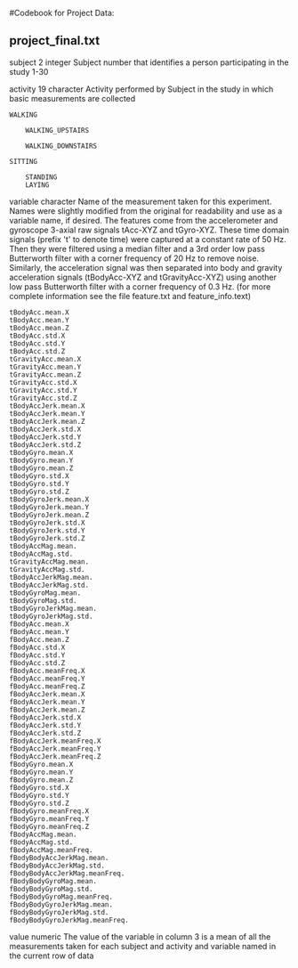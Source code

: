 #Codebook for Project Data:
## project_final.txt


subject  2   integer 
   Subject number that identifies a person participating in the study
   	1-30

activity 19  character
    Activity performed by Subject in the study in which basic measurements are collected
    
	WALKING

    	WALKING_UPSTAIRS
 
    	WALKING_DOWNSTAIRS
    
	SITTING

    	STANDING
    	LAYING 

variable character
    Name of the measurement taken for this experiment. Names were slightly modified from the original for readability and use as a variable name, if desired.
    The features come from the accelerometer and gyroscope 3-axial raw signals tAcc-XYZ and tGyro-XYZ. 
    These time domain signals (prefix 't' to denote time) were captured at a constant rate of 50 Hz. Then they were filtered using a median filter and a 
    3rd order low pass Butterworth filter with a corner frequency of 20 Hz to remove noise. Similarly, the acceleration signal 
    was then separated into body and gravity acceleration signals (tBodyAcc-XYZ and tGravityAcc-XYZ) using another low pass Butterworth filter 
    with a corner frequency of 0.3 Hz. 
    (for more complete information see the file feature.txt and feature_info.text)
     
	tBodyAcc.mean.X    
	tBodyAcc.mean.Y    
	tBodyAcc.mean.Z 
	tBodyAcc.std.X     
	tBodyAcc.std.Y     
	tBodyAcc.std.Z 
	tGravityAcc.mean.X 
	tGravityAcc.mean.Y 
	tGravityAcc.mean.Z 
	tGravityAcc.std.X  
	tGravityAcc.std.Y  
	tGravityAcc.std.Z 
	tBodyAccJerk.mean.X
	tBodyAccJerk.mean.Y
	tBodyAccJerk.mean.Z 
	tBodyAccJerk.std.X 
	tBodyAccJerk.std.Y 
	tBodyAccJerk.std.Z 
	tBodyGyro.mean.X   
	tBodyGyro.mean.Y   
	tBodyGyro.mean.Z 
	tBodyGyro.std.X    
	tBodyGyro.std.Y    
	tBodyGyro.std.Z 
	tBodyGyroJerk.mean.X     
	tBodyGyroJerk.mean.Y     
	tBodyGyroJerk.mean.Z 
	tBodyGyroJerk.std.X
	tBodyGyroJerk.std.Y
	tBodyGyroJerk.std.Z 
	tBodyAccMag.mean.   
	tBodyAccMag.std.     
	tGravityAccMag.mean. 
	tGravityAccMag.std.    
	tBodyAccJerkMag.mean.     
	tBodyAccJerkMag.std. 
	tBodyGyroMag.mean.  
	tBodyGyroMag.std.   
	tBodyGyroJerkMag.mean. 
	tBodyGyroJerkMag.std.    
	fBodyAcc.mean.X    
	fBodyAcc.mean.Y 
	fBodyAcc.mean.Z     
	fBodyAcc.std.X     
	fBodyAcc.std.Y 
	fBodyAcc.std.Z
	fBodyAcc.meanFreq.X
	fBodyAcc.meanFreq.Y 
	fBodyAcc.meanFreq.Z
	fBodyAccJerk.mean.X
	fBodyAccJerk.mean.Y 
	fBodyAccJerk.mean.Z 
	fBodyAccJerk.std.X 
	fBodyAccJerk.std.Y 
	fBodyAccJerk.std.Z  
	fBodyAccJerk.meanFreq.X  
	fBodyAccJerk.meanFreq.Y 
	fBodyAccJerk.meanFreq.Z   
	fBodyGyro.mean.X   
	fBodyGyro.mean.Y 
	fBodyGyro.mean.Z    
	fBodyGyro.std.X    
	fBodyGyro.std.Y 
	fBodyGyro.std.Z     
	fBodyGyro.meanFreq.X     
	fBodyGyro.meanFreq.Y 
	fBodyGyro.meanFreq.Z  
	fBodyAccMag.mean.   
	fBodyAccMag.std. 
	fBodyAccMag.meanFreq.
	fBodyBodyAccJerkMag.mean. 
	fBodyBodyAccJerkMag.std. 
	fBodyBodyAccJerkMag.meanFreq.   
	fBodyBodyGyroMag.mean.    
	fBodyBodyGyroMag.std. 
	fBodyBodyGyroMag.meanFreq.     
	fBodyBodyGyroJerkMag.mean.
	fBodyBodyGyroJerkMag.std. 
	fBodyBodyGyroJerkMag.meanFreq. 

value   numeric
    The value of the variable in column 3 is a mean of all the measurements taken for each subject and activity and variable named in the current row of data


    



